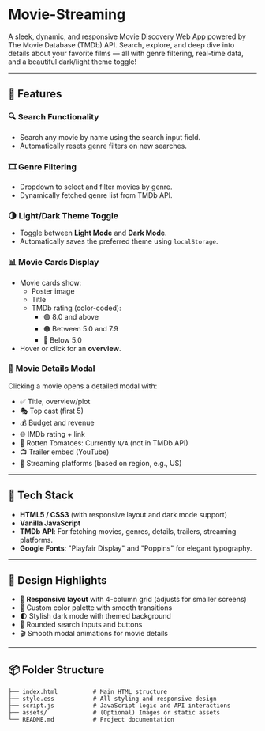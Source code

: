 # Movie-Streaming

A sleek, dynamic, and responsive Movie Discovery Web App powered by The Movie Database (TMDb) API. Search, explore, and deep dive into details about your favorite films — all with genre filtering, real-time data, and a beautiful dark/light theme toggle!

---

## 🚀 Features

### 🔍 **Search Functionality**
- Search any movie by name using the search input field.
- Automatically resets genre filters on new searches.

### 🎞️ **Genre Filtering**
- Dropdown to select and filter movies by genre.
- Dynamically fetched genre list from TMDb API.

### 🌗 **Light/Dark Theme Toggle**
- Toggle between **Light Mode** and **Dark Mode**.
- Automatically saves the preferred theme using `localStorage`.

### 📊 **Movie Cards Display**
- Movie cards show:
  - Poster image
  - Title
  - TMDb rating (color-coded):
    - 🟢 8.0 and above
    - 🟠 Between 5.0 and 7.9
    - 🔴 Below 5.0
- Hover or click for an **overview**.

### 🎥 **Movie Details Modal**
Clicking a movie opens a detailed modal with:
- ✅ Title, overview/plot
- 🎭 Top cast (first 5)
- 💰 Budget and revenue
- 🌐 IMDb rating + link
- 🍅 Rotten Tomatoes: Currently `N/A` (not in TMDb API)
- 📺 Trailer embed (YouTube)
- 📡 Streaming platforms (based on region, e.g., US)

---

## 🧠 Tech Stack

- **HTML5 / CSS3** (with responsive layout and dark mode support)
- **Vanilla JavaScript**
- **TMDb API**: For fetching movies, genres, details, trailers, streaming platforms.
- **Google Fonts**: "Playfair Display" and "Poppins" for elegant typography.

---

## 🎨 Design Highlights

- 📱 **Responsive layout** with 4-column grid (adjusts for smaller screens)
- 🎨 Custom color palette with smooth transitions
- 🌓 Stylish dark mode with themed background
- 🔘 Rounded search inputs and buttons
- 🎬 Smooth modal animations for movie details

---

## 📦 Folder Structure

```plaintext
├── index.html          # Main HTML structure
├── style.css           # All styling and responsive design
├── script.js           # JavaScript logic and API interactions
├── assets/             # (Optional) Images or static assets
└── README.md           # Project documentation
